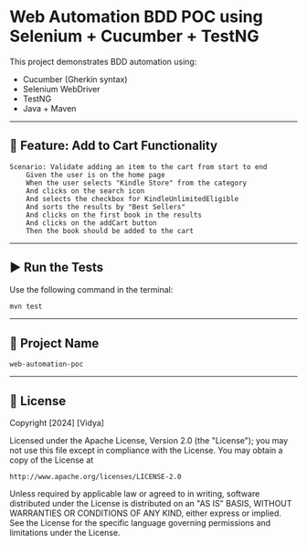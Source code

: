 # Web Automation BDD POC using Selenium + Cucumber + TestNG

This project demonstrates BDD automation using:
- Cucumber (Gherkin syntax)
- Selenium WebDriver
- TestNG
- Java + Maven

---

## 📌 Feature: Add to Cart Functionality

```gherkin
Scenario: Validate adding an item to the cart from start to end
    Given the user is on the home page
    When the user selects "Kindle Store" from the category
    And clicks on the search icon
    And selects the checkbox for KindleUnlimitedEligible
    And sorts the results by "Best Sellers"
    And clicks on the first book in the results
    And clicks on the addCart button
    Then the book should be added to the cart
```

---

## ▶️ Run the Tests

Use the following command in the terminal:

```bash
mvn test
```

---

## 📁 Project Name

`web-automation-poc`


---

## 📝 License

Copyright [2024] [Vidya]

Licensed under the Apache License, Version 2.0 (the "License");
you may not use this file except in compliance with the License.
You may obtain a copy of the License at

    http://www.apache.org/licenses/LICENSE-2.0

Unless required by applicable law or agreed to in writing, software
distributed under the License is distributed on an "AS IS" BASIS,
WITHOUT WARRANTIES OR CONDITIONS OF ANY KIND, either express or implied.
See the License for the specific language governing permissions and
limitations under the License.

